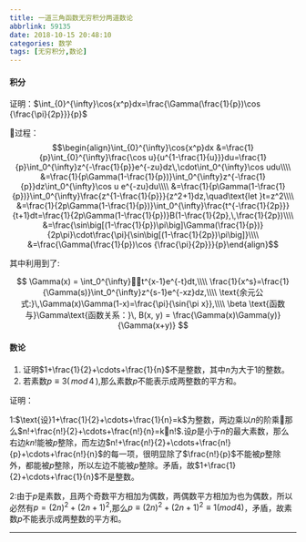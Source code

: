 ```yaml
---
title: 一道三角函数无穷积分两道数论
abbrlink: 59135
date: 2018-10-15 20:48:10
categories: 数学
tags: [无穷积分,数论]
---
```


#### 积分

证明：$\int_{0}^{\infty}\cos{x^p}dx=\frac{\Gamma(\frac{1}{p})\cos {\frac{\pi}{2p}}}{p}$

过程：
$$\begin{align}\int_{0}^{\infty}\cos{x^p}dx &=\frac{1}{p}\int_{0}^{\infty}\frac{\cos u}{u^{1-\frac{1}{u}}}du=\frac{1}{p}\int_0^{\infty}z^{-\frac{1}{p}}e^{-zu}dz\,\cdot\int_0^{\infty}\cos udu\\\\
&=\frac{1}{p\Gamma(1-\frac{1}{p})}\int_0^{\infty}z^{-\frac{1}{p}}dz\int_0^{\infty}\cos u e^{-zu}du\\\\
&=\frac{1}{p\Gamma(1-\frac{1}{p})}\int_0^{\infty}\frac{z^{1-\frac{1}{p}}}{z^2+1}dz,\quad\text{let }t=z^2\\\\
&=\frac{1}{2p\Gamma(1-\frac{1}{p})}\int_0^{\infty}\frac{t^{-\frac{1}{2p}}}{t+1}dt=\frac{1}{2p\Gamma(1-\frac{1}{p})}B(1-\frac{1}{2p},\,\frac{1}{2p})\\\\
&=\frac{\sin\big[(1-\frac{1}{p})\pi\big]\Gamma(\frac{1}{p})}{2p\pi}\cdot\frac{\pi}{\sin\big[(1-\frac{1}{2p})\pi\big]}\\\\
&=\frac{\Gamma(\frac{1}{p})\cos {\frac{\pi}{2p}}}{p}\end{align}$$

其中利用到了:

$$
\Gamma(x) = \int_0^{\infty}t^{x-1}e^{-t}dt,\\\\
\frac{1}{x^s}=\frac{1}{\Gamma(s)}\int_0^{\infty}z^{s-1}e^{-xz}dz,\\\\
\text{余元公式:}\,\Gamma(x)\Gamma(1-x)=\frac{\pi}{\sin{\pi x}},\\\\
\beta \text{函数与}\Gamma\text{函数关系：}\, B(x, y) = \frac{\Gamma(x)\Gamma(y)}{\Gamma(x+y)}
$$

#### 数论

1. 证明$1+\frac{1}{2}+\cdots+\frac{1}{n}$不是整数，其中$n$为大于1的整数。
2. 若素数$p\equiv 3(\, mod\,4\,)$,那么素数$p$不能表示成两整数的平方和。

证明：

1:$\text{设}1+\frac{1}{2}+\cdots+\frac{1}{n}=k$为整数，两边乘以$n$的阶乘那么$n!+\frac{n!}{2}+\cdots+\frac{n!}{n}=kn!$.设$p$是小于$n$的最大素数，那么右边$kn!$能被$p$整除，而左边$n!+\frac{n!}{2}+\cdots+\frac{n!}{p}+\cdots+\frac{n!}{n}$的每一项，很明显除了$\frac{n!}{p}$不能被$p$整除外，都能被$p$整除，所以左边不能被$p$整除。矛盾，故$1+\frac{1}{2}+\cdots+\frac{1}{n}$不是整数。

2:由于$p$是素数，且两个奇数平方相加为偶数，两偶数平方相加为也为偶数，所以必然有$p=(2n)^2+(2n+1)^2$,那么$p \equiv (2n)^2+(2n+1)^2 \equiv 1(mod 4)$，矛盾，故素数$p$不能表示成两整数的平方和。


---
